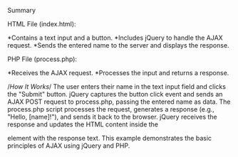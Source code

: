 Summary

HTML File (index.html):

*Contains a text input and a button.
*Includes jQuery to handle the AJAX request.
\*Sends the entered name to the server and displays the response.

PHP File (process.php):

*Receives the AJAX request.
*Processes the input and returns a response.

/_How It Works_/
The user enters their name in the text input field and clicks the "Submit" button.
jQuery captures the button click event and sends an AJAX POST request to process.php, passing the entered name as data.
The process.php script processes the request, generates a response (e.g., "Hello, [name]!"), and sends it back to the browser.
jQuery receives the response and updates the HTML content inside the <div id="response"></div> element with the response text.
This example demonstrates the basic principles of AJAX using jQuery and PHP.
